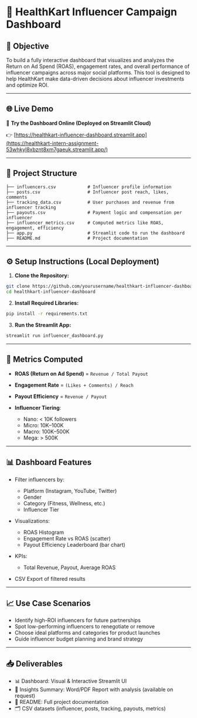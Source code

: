 # 📘 HealthKart Influencer Campaign Dashboard

## 🎯 Objective

To build a fully interactive dashboard that visualizes and analyzes the Return on Ad Spend (ROAS), engagement rates, and overall performance of influencer campaigns across major social platforms. This tool is designed to help HealthKart make data-driven decisions about influencer investments and optimize ROI.

---

## 🌐 Live Demo

🔗 **Try the Dashboard Online (Deployed on Streamlit Cloud)**

👉 [https://healthkart-influencer-dashboard.streamlit.app](https://healthkart-intern-assignment-53whkyl8xbznt8xm7gaeuk.streamlit.app/)

---

## 📁 Project Structure

```
├── influencers.csv            # Influencer profile information
├── posts.csv                  # Influencer post reach, likes, comments
├── tracking_data.csv          # User purchases and revenue from influencer tracking
├── payouts.csv                # Payment logic and compensation per influencer
├── influencer_metrics.csv     # Computed metrics like ROAS, engagement, efficiency
├── app.py                     # Streamlit code to run the dashboard
├── README.md                  # Project documentation
```

---

## ⚙️ Setup Instructions (Local Deployment)

1. **Clone the Repository:**

```bash
git clone https://github.com/yourusername/healthkart-influencer-dashboard.git
cd healthkart-influencer-dashboard
```

2. **Install Required Libraries:**

```bash
pip install -r requirements.txt
```

3. **Run the Streamlit App:**

```bash
streamlit run influencer_dashboard.py
```

---

## 🧠 Metrics Computed

* **ROAS (Return on Ad Spend)** = `Revenue / Total Payout`
* **Engagement Rate** = `(Likes + Comments) / Reach`
* **Payout Efficiency** = `Revenue / Payout`
* **Influencer Tiering**:

  * Nano: < 10K followers
  * Micro: 10K–100K
  * Macro: 100K–500K
  * Mega: > 500K

---

## 📊 Dashboard Features

* Filter influencers by:

  * Platform (Instagram, YouTube, Twitter)
  * Gender
  * Category (Fitness, Wellness, etc.)
  * Influencer Tier
* Visualizations:

  * ROAS Histogram
  * Engagement Rate vs ROAS (scatter)
  * Payout Efficiency Leaderboard (bar chart)
* KPIs:

  * Total Revenue, Payout, Average ROAS
* CSV Export of filtered results

---

## 📈 Use Case Scenarios

* Identify high-ROI influencers for future partnerships
* Spot low-performing influencers to renegotiate or remove
* Choose ideal platforms and categories for product launches
* Guide influencer budget planning and brand strategy

---

## 📥 Deliverables

* 📊 Dashboard: Visual & Interactive Streamlit UI
* 📄 Insights Summary: Word/PDF Report with analysis (available on request)
* 📑 README: Full project documentation
* 🗂️ CSV datasets (influencer, posts, tracking, payouts, metrics)
